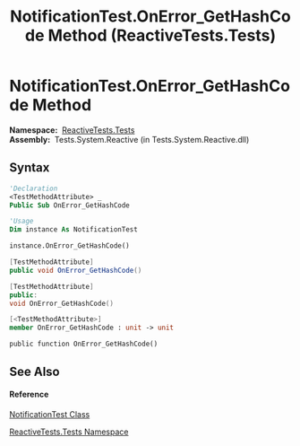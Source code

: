 ﻿---
title: NotificationTest.OnError_GetHashCode Method  (ReactiveTests.Tests)
TOCTitle: OnError_GetHashCode Method
ms:assetid: M:ReactiveTests.Tests.NotificationTest.OnError_GetHashCode
ms:mtpsurl: https://msdn.microsoft.com/en-us/library/reactivetests.tests.notificationtest.onerror_gethashcode(v=VS.103)
ms:contentKeyID: 36620709
ms.date: 06/28/2011
mtps_version: v=VS.103
f1_keywords:
- ReactiveTests.Tests.NotificationTest.OnError_GetHashCode
dev_langs:
- CSharp
- JScript
- VB
- FSharp
- c++
---

# NotificationTest.OnError\_GetHashCode Method

**Namespace:**  [ReactiveTests.Tests](hh289046\(v=vs.103\).md)  
**Assembly:**  Tests.System.Reactive (in Tests.System.Reactive.dll)

## Syntax

``` vb
'Declaration
<TestMethodAttribute> _
Public Sub OnError_GetHashCode
```

``` vb
'Usage
Dim instance As NotificationTest

instance.OnError_GetHashCode()
```

``` csharp
[TestMethodAttribute]
public void OnError_GetHashCode()
```

``` c++
[TestMethodAttribute]
public:
void OnError_GetHashCode()
```

``` fsharp
[<TestMethodAttribute>]
member OnError_GetHashCode : unit -> unit 
```

``` jscript
public function OnError_GetHashCode()
```

## See Also

#### Reference

[NotificationTest Class](hh314756\(v=vs.103\).md)

[ReactiveTests.Tests Namespace](hh289046\(v=vs.103\).md)

